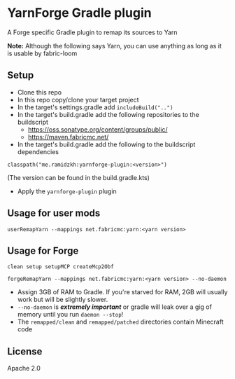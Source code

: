 # YarnForge Gradle plugin
A Forge specific Gradle plugin to remap its sources to Yarn

**Note:** Although the following says Yarn, you can use anything as long as it is usable by fabric-loom

## Setup
* Clone this repo
* In this repo copy/clone your target project
* In the target's settings.gradle add `includeBuild("..")`
* In the target's build.gradle add the following repositories to the buildscript
  - https://oss.sonatype.org/content/groups/public/
  - https://maven.fabricmc.net/
* In the target's build.gradle add the following to the buildscript dependencies
```
classpath("me.ramidzkh:yarnforge-plugin:<version>")
```
(The version can be found in the build.gradle.kts)
* Apply the `yarnforge-plugin` plugin

## Usage for user mods
`userRemapYarn --mappings net.fabricmc:yarn:<yarn version>`

## Usage for Forge
`clean setup setupMCP createMcp2Obf`

`forgeRemapYarn --mappings net.fabricmc:yarn:<yarn version> --no-daemon`
* Assign 3GB of RAM to Gradle. If you're starved for RAM, 2GB will usually work but will be slightly slower.
* `--no-daemon` is ***extremely important*** or gradle will leak over a gig of memory until you run `daemon --stop`!
* The `remapped/clean` and `remapped/patched` directories contain Minecraft code

## License
Apache 2.0
